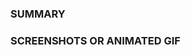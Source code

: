 ### SUMMARY

<!--- Describe the change below, including rationale and design decisions -->

### SCREENSHOTS OR ANIMATED GIF

<!--- Skip this if not applicable -->
